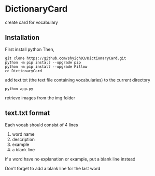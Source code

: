 # DictionaryCard
create card for vocabulary

## Installation
First install python
Then, 
```(bash)
git clone https://github.com/shyich03/DictionaryCard.git
python -m pip install --upgrade pip
python -m pip install --upgrade Pillow
cd DictionaryCard
```
add text.txt (the text file containing vocabularies) to the current directory
```(bash)
python app.py
```
retrieve images from the img folder

## text.txt format
Each vocab should consist of 4 lines
1. word name
2. description
3. example
4. a blank line

If a word have no explanation or example, put a blank line instead

Don't forget to add a blank line for the last word
